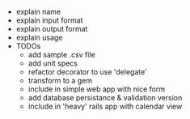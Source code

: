   * explain name
  * explain input format
  * explain output format
  * explain usage
  * TODOs
    * add sample .csv file
    * add unit specs
    * refactor decorator to use 'delegate'
    * transform to a gem
    * include in simple web app with nice form
    * add database persistance & validation version
    * include in 'heavy' rails app with calendar view

